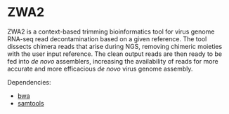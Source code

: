 # ZWA2
ZWA2 is a context-based trimming bioinformatics tool for virus genome RNA-seq read decontamination based on a given reference. The tool dissects chimera reads that arise during NGS, removing chimeric moieties with the user input reference. The clean output reads are then ready to be fed into _de novo_ assemblers, increasing the availability of reads for more accurate and more efficacious _de novo_ virus genome assembly.

Dependencies:
- [bwa](http://bio-bwa.sourceforge.net/)
- [samtools](http://www.htslib.org/)

